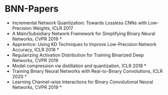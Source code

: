 # BNN-Papers

- Incremental Network Quantization: Towards Lossless CNNs with Low-Precision Weights, ICLR 2017
- A Main/Subsidiary Network Framework for Simplifying Binary Neural Networks, CVPR 2019 *
- Apprentice: Using KD Techniques to Improve Low-Precision Network Accuracy, ICLR 2018 *
- Regularizing Activation Distribution for Training Binarized Deep Networks, CVPR 2019
- Model compression via distillation and quantization, ICLR 2018 *
- Training Binary Neural Networks with Real-to-Binary Convolutions, ICLR 2020 *
- Learning Channel-wise Interactions for Binary Convolutional Neural Networks, CVPR 2019 *
